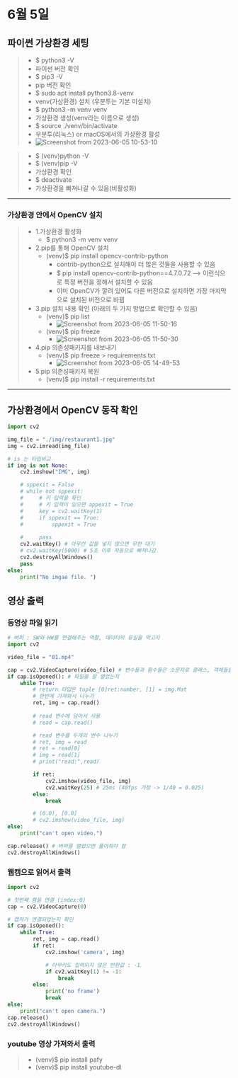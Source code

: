 # 6월 5일

## 파이썬 가상환경 세팅

> - $ python3 -V
> - 파이썬 버전 확인
> - $ pip3 -V
> - pip 버전 확인
> - $ sudo apt install python3.8-venv
> - venv(가상환경) 설치 (우분투는 기본 미설치)
> - $ python3 -m venv venv
> - 가상환경 생성(venv라는 이름으로 생성)
> - $ source ./venv/bin/activate
> - 우분투(리눅스) or macOS에서의 가상환경 활성
> - ![Screenshot from 2023-06-05 10-53-10](https://github.com/ajhwan/OpenCV_study/assets/129160008/d288acc1-805f-406d-93a8-68a1e5b353ed)

> - $ (venv)python -V
> - $ (venv)pip -V
> - 가상환경 확인
> - $ deactivate
> - 가상환경을 빠져나갈 수 있음(비활성화)
------------------------------------------------------------------------------------------------------------------------------------------
### 가상환경 안에서 OpenCV 설치
> - 1.가상환경 활성화
>   - $ python3 -m venv venv
> - 2.pip를 통해 OpenCV 설치
>   - (venv)$ pip install opencv-contrib-python
>     - contrib-python으로 설치해야 더 많은 것들을 사용할 수 있음
>     - $ pip install opencv-contrib-python==4.7.0.72  --> 이런식으로 특정 버전을 정해서 설치할 수 있음
>     - 이미 OpenCV가 깔려 있어도 다른 버전으로 설치하면 가장 마지막으로 설치된 버전으로 바뀜
> - 3.pip 설치 내용 확인 (아래의 두 가지 방법으로 확인할 수 있음)
>   - (venv)$ pip list
>     - ![Screenshot from 2023-06-05 11-50-16](https://github.com/ajhwan/OpenCV_study/assets/129160008/9e5d53f0-33fc-4693-bc59-b941aa04005b)
>   - (venv)$ pip freeze
>     - ![Screenshot from 2023-06-05 11-50-30](https://github.com/ajhwan/OpenCV_study/assets/129160008/efba06b5-6aa0-46f8-8fe0-4a431a6a1e57)
> - 4.pip 의존성패키지를 내보내기
>   - (venv)$ pip freeze > requirements.txt
>       - ![Screenshot from 2023-06-05 14-49-53](https://github.com/ajhwan/OpenCV_study/assets/129160008/3a669425-7e8c-4daf-99c9-7b1cace525ff)
> - 5.pip 의존성패키지 복원
>   - (venv)$ pip install -r requirements.txt
---------------------------------------------------------------------------------------------------------------------------------------------------
## 가상환경에서 OpenCV 동작 확인
```python
import cv2

img_file = "./img/restaurant1.jpg"
img = cv2.imread(img_file)

# is 는 타입비교
if img is not None:
    cv2.imshow("IMG", img)

    # sppexit = False
    # while not sppexit:
    #     # 키 입력을 확인
    #     # 키 입력이 있으면 appexit = True
    #     key = cv2.waitKey(1)
    #     if sppexit == True:
    #         sppexit = True
        
    #     pass
    cv2.waitKey() # 아무런 값을 넣지 않으면 무한 대기
    # cv2.waitKey(5000) # 5초 이후 자동으로 빠져나감
    cv2.destroyAllWindows()
    pass
else:
    print("No imgae file. ")
```

## 영상 출력

### 동영상 파일 읽기
```python
# 버퍼 : SW와 HW를 연결해주는 역할, 데이터의 유실을 막고자
import cv2

video_file = "01.mp4"

cap = cv2.VideoCapture(video_file) # 변수들과 함수들은 소문자로 클래스, 객체들을 대문자로 시작, 상수는 전부다 대문자
if cap.isOpened(): # 파일을 잘 열었는지
    while True:
        # return 타입은 tuple [0]ret:number, [1] = img.Mat
        # 한번에 가져와서 나누기
        ret, img = cap.read()
        
        # read 변수에 담아서 사용
        # read = cap.read()

        # read 변수를 두개의 변수 나누기
        # ret, img = read
        # ret = read[0]
        # img = read[1]
        # print("read:",read)

        if ret:
            cv2.imshow(video_file, img)
            cv2.waitKey(25) # 25ms (40fps 가정 -> 1/40 = 0.025)
        else:
            break

        # (0.0), [0.0]
        # cv2.imshow(video_file, img)
else:
    print("can't open video.")

cap.release() # 버퍼를 열었으면 풀어줘야 함
cv2.destroyAllWindows()
```

### 웹캠으로 읽어서 출력
```python
import cv2

# 첫번째 캠을 연결 (index:0)
cap = cv2.VideoCapture(0)

# 캡쳐가 연결되었는지 확인
if cap.isOpened():
    while True:
        ret, img = cap.read()
        if ret:
            cv2.imshow('camera', img)

            # 아무키도 입력되지 않은 반환값 : -1
            if cv2.waitKey(1) != -1:
                break
        else:
            print('no frame')
            break
else:
    print("can't open camera.")
cap.release()
cv2.destroyAllWindows()
```

### youtube 영상 가져와서 출력
> - (venv)$ pip install pafy
> - (venv)$ pip install youtube-dl
```python

```
